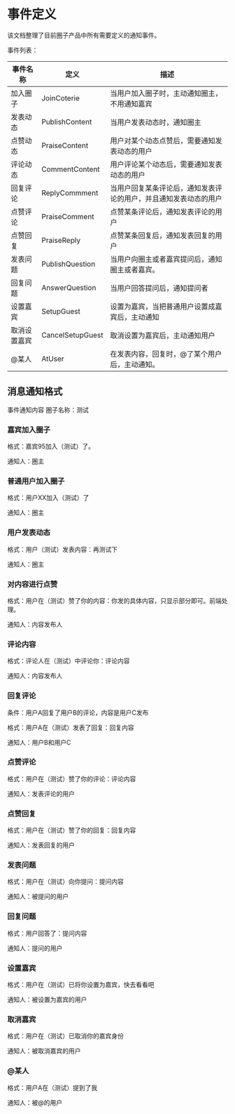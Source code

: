 # 事件定义

该文档整理了目前圈子产品中所有需要定义的通知事件。

事件列表：

| 事件名称     | 定义             | 描述                                                         |
| ------------ | ---------------- | ------------------------------------------------------------ |
| 加入圈子     | JoinCoterie      | 当用户加入圈子时，主动通知圈主，不用通知嘉宾                 |
| 发表动态     | PublishContent   | 当用户发表动态时，通知圈主                                   |
| 点赞动态     | PraiseContent    | 用户对某个动态点赞后，需要通知发表动态的用户                 |
| 评论动态     | CommentContent   | 用户评论某个动态后，需要通知发表动态的用户                   |
| 回复评论     | ReplyCommment    | 当用户回复某条评论后，通知发表评论的用户，并且通知发表动态的用户 |
| 点赞评论     | PraiseComment    | 点赞某条评论后，通知发表评论的用户                           |
| 点赞回复     | PraiseReply      | 点赞某条回复后，通知发表回复的用户                           |
| 发表问题     | PublishQuestion  | 当用户向圈主或者嘉宾提问后，通知圈主或者嘉宾。               |
| 回复问题     | AnswerQuestion   | 当用户回答提问后，通知提问者                                 |
| 设置嘉宾     | SetupGuest       | 设置为嘉宾，当把普通用户设置成嘉宾后，主动通知               |
| 取消设置嘉宾 | CancelSetupGuest | 取消设置为嘉宾后，主动通知用户                               |
| @某人        | AtUser           | 在发表内容，回复时，@了某个用户后，主动通知。                |

## 消息通知格式

事件通知内容      圈子名称：测试

### 嘉宾加入圈子
格式：嘉宾95加入（测试）了。

通知人：圈主

### 普通用户加入圈子
格式：用户XX加入（测试）了

通知人：圈主

### 用户发表动态
格式：用户（测试）发表内容：再测试下

通知人：圈主

### 对内容进行点赞
格式：用户在（测试）赞了你的内容：你发的具体内容，只显示部分即可。前端处理。

通知人：内容发布人

### 评论内容
格式：评论人在（测试）中评论你：评论内容

通知人：内容发布人

### 回复评论
条件：用户A回复了用户B的评论，内容是用户C发布

格式：用户A在（测试）发表了回复：回复内容

通知人：用户B和用户C

### 点赞评论
格式：用户在（测试）赞了你的评论：评论内容

通知人：发表评论的用户

### 点赞回复
格式：用户在（测试）赞了你的回复：回复内容

通知人：发表回复的用户

### 发表问题
格式：用户在（测试）向你提问：提问内容

通知人：被提问的用户

### 回复问题
格式：用户回答了：提问内容

通知人：提问的用户

### 设置嘉宾
格式：用户在（测试）已将你设置为嘉宾，快去看看吧

通知人：被设置为嘉宾的用户

### 取消嘉宾
格式：用户在（测试）已取消你的嘉宾身份

通知人：被取消嘉宾的用户

### @某人
格式：用户A在（测试）提到了我

通知人：被@的用户


